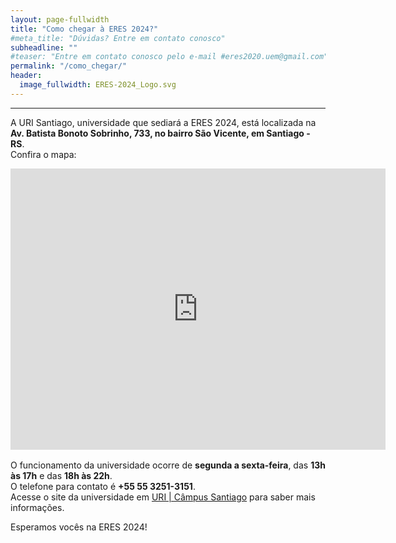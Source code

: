 ```yaml
---
layout: page-fullwidth
title: "Como chegar à ERES 2024?"
#meta_title: "Dúvidas? Entre em contato conosco"
subheadline: ""
#teaser: "Entre em contato conosco pelo e-mail #eres2020.uem@gmail.com"
permalink: "/como_chegar/"
header:
  image_fullwidth: ERES-2024_Logo.svg
---
```


<hr>

<p>
   A URI Santiago, universidade que sediará a ERES 2024, está localizada na <b>Av. Batista Bonoto Sobrinho, 733, no bairro São Vicente, em Santiago - RS</b>.
   <br />
   Confira o mapa:
</p>

<p></p>
<iframe src="https://www.google.com/maps/embed?pb=!1m18!1m12!1m3!1d3483.014283397885!2d-54.8864835!3d-29.1937064!2m3!1f0!2f0!3f0!3m2!1i1024!2i768!4f13.1!3m3!1m2!1s0x94ffd1e3419ba405%3A0xe343f8f103d2432e!2sURI%20C%C3%A2mpus%20Santiago%20-%20Universidade%20Regional%20Integrada%20do%20Alto%20Uruguai%20e%20das%20Miss%C3%B5es!5e0!3m2!1spt-BR!2sbr!4v1716395983001!5m2!1spt-BR!2sbr" width="600" height="450" style="border:0;" allowfullscreen="" loading="lazy" referrerpolicy="no-referrer-when-downgrade"></iframe>

<p style="margin-top: 1rem;">
   O funcionamento da universidade ocorre de <b>segunda a sexta-feira</b>, das <b>13h às 17h</b> e das <b>18h às 22h</b>.
   <br />
   O telefone para contato é <b>+55 55 3251-3151</b>.
   <br />
   Acesse o site da universidade em <a href="http://www.urisantiago.br/">URI | Câmpus Santiago</a> para saber mais informações.
</p>

<p>Esperamos vocês na ERES 2024!</p>
